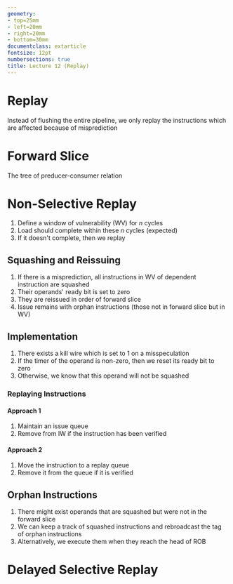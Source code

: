 ```yaml
---
geometry:
- top=25mm
- left=20mm
- right=20mm
- bottom=30mm
documentclass: extarticle
fontsize: 12pt
numbersections: true
title: Lecture 12 (Replay)
--- 
```


# Replay
Instead of flushing the entire pipeline, we only replay the instructions which are affected because of misprediction

# Forward Slice
The tree of preducer-consumer relation

# Non-Selective Replay
1. Define a window of vulnerability (WV) for $n$ cycles
1. Load should complete within these $n$ cycles (expected)
1. If it doesn't complete, then we replay

## Squashing and Reissuing
1. If there is a misprediction, all instructions in WV of dependent instruction are squashed
1. Their operands' ready bit is set to zero
1. They are reissued in order of forward slice
1. Issue remains with orphan instructions (those not in forward slice but in WV)

## Implementation
1. There exists a kill wire which is set to 1 on a misspeculation
1. If the timer of the operand is non-zero, then we reset its ready bit to zero
1. Otherwise, we know that this operand will not be squashed

### Replaying Instructions

#### Approach 1
1. Maintain an issue queue
1. Remove from IW if the instruction has been verified

#### Approach 2
1. Move the instruction to a replay queue
1. Remove it from the queue if it is verified

## Orphan Instructions
1. There might exist operands that are squashed but were not in the forward slice
1. We can keep a track of squashed instructions and rebroadcast the tag of orphan instructions
1. Alternatively, we execute them when they reach the head of ROB

# Delayed Selective Replay

